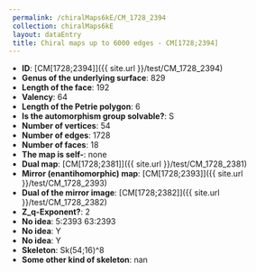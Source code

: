 ```yaml
--- 
 permalink: /chiralMaps6kE/CM_1728_2394 
 collection: chiralMaps6kE
 layout: dataEntry
 title: Chiral maps up to 6000 edges - CM[1728;2394]
---
```


- **ID**: [CM[1728;2394]]({{ site.url }}/test/CM_1728_2394)
- **Genus of the underlying surface**: 829
- **Length of the face**: 192
- **Valency**: 64
- **Length of the Petrie polygon**: 6
- **Is the automorphism group solvable?**: S
- **Number of vertices**: 54
- **Number of edges**: 1728
- **Number of faces**: 18
- **The map is self-**: none
- **Dual map**: [CM[1728;2381]]({{ site.url }}/test/CM_1728_2381)
- **Mirror (enantihomorphic) map**: [CM[1728;2393]]({{ site.url }}/test/CM_1728_2393)
- **Dual of the mirror image**: [CM[1728;2382]]({{ site.url }}/test/CM_1728_2382)
- **Z_q-Exponent?**: 2
- **No idea**:  5:2393 63:2393
- **No idea**: Y
- **No idea**: Y
- **Skeleton**: Sk(54;16)^8
- **Some other kind of skeleton**: nan
